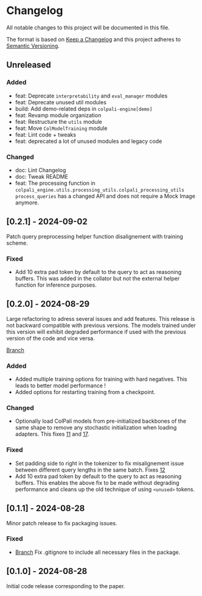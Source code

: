 # Changelog

All notable changes to this project will be documented in this file.

The format is based on [Keep a Changelog](http://keepachangelog.com/)
and this project adheres to [Semantic Versioning](http://semver.org/).

## Unreleased

### Added

- feat: Deprecate `interpretability` and `eval_manager` modules
- feat: Deprecate unused util modules
- build: Add demo-related deps in `colpali-engine[demo]`
- feat: Revamp module organization
- feat: Restructure the `utils` module
- feat: Move `ColModelTraining` module
- feat: Lint code + tweaks
- feat: deprecated a lot of unused modules and legacy code

### Changed

- doc: Lint Changelog
- doc: Tweak README
- feat: The processing function in `colpali_engine.utils.processing_utils.colpali_processing_utils` `process_queries` has a changed API and does not require a Mock Image anymore.

## [0.2.1] - 2024-09-02
 
Patch query preprocessing helper function disalignement with training scheme.

### Fixed
- Add 10 extra pad token by default to the query to act as reasoning buffers. This was added in the collator but not the external helper function for inference purposes.


## [0.2.0] - 2024-08-29

Large refactoring to adress several issues and add features. This release is not backward compatible with previous versions.
The models trained under this version will exhibit degraded performance if used with the previous version of the code and vice versa.

[Branch](https://github.com/illuin-tech/colpali/pull/23)

### Added

- Added multiple training options for training with hard negatives. This leads to better model performance !
- Added options for restarting training from a checkpoint.

### Changed

- Optionally load ColPali models from pre-initialized backbones of the same shape to remove any stochastic initialization when loading adapters. This fixes [11](https://github.com/illuin-tech/colpali/issues/11) and [17](https://github.com/illuin-tech/colpali/issues/17).

### Fixed

- Set padding side to right in the tokenizer to fix misalignement issue between different query lengths in the same batch. Fixes [12](https://github.com/illuin-tech/colpali/issues/12)
- Add 10 extra pad token by default to the query to act as reasoning buffers. This enables the above fix to be made without degrading performance and cleans up the old technique of using `<unused>` tokens.

## [0.1.1] - 2024-08-28
  
Minor patch release to fix packaging issues.

### Fixed

- [Branch](https://github.com/illuin-tech/colpali/commit/bd55e88c7af7069dde943f00665181fb94631cdd)
  Fix .gitignore to include all necessary files in the package.

## [0.1.0] - 2024-08-28

Initial code release corresponding to the paper.
